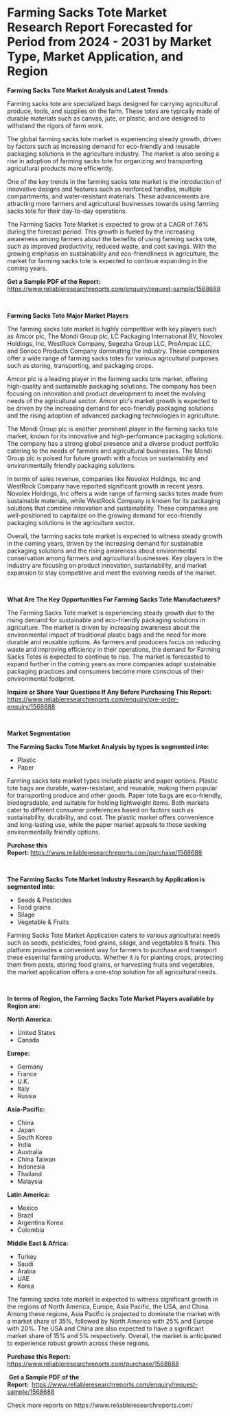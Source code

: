<p><h1>Farming Sacks Tote Market Research Report Forecasted for Period from 2024 -  2031 by Market Type, Market Application, and Region</h1></p><p><strong>Farming Sacks Tote Market Analysis and Latest Trends</strong></p>
<p><p>Farming sacks tote are specialized bags designed for carrying agricultural produce, tools, and supplies on the farm. These totes are typically made of durable materials such as canvas, jute, or plastic, and are designed to withstand the rigors of farm work.</p><p>The global farming sacks tote market is experiencing steady growth, driven by factors such as increasing demand for eco-friendly and reusable packaging solutions in the agriculture industry. The market is also seeing a rise in adoption of farming sacks tote for organizing and transporting agricultural products more efficiently.</p><p>One of the key trends in the farming sacks tote market is the introduction of innovative designs and features such as reinforced handles, multiple compartments, and water-resistant materials. These advancements are attracting more farmers and agricultural businesses towards using farming sacks tote for their day-to-day operations.</p><p>The Farming Sacks Tote Market is expected to grow at a CAGR of 7.6% during the forecast period. This growth is fueled by the increasing awareness among farmers about the benefits of using farming sacks tote, such as improved productivity, reduced waste, and cost savings. With the growing emphasis on sustainability and eco-friendliness in agriculture, the market for farming sacks tote is expected to continue expanding in the coming years.</p></p>
<p><strong>Get a Sample PDF of the Report:&nbsp;</strong> <a href="https://www.reliableresearchreports.com/enquiry/request-sample/1568688">https://www.reliableresearchreports.com/enquiry/request-sample/1568688</a></p>
<p>&nbsp;</p>
<p><strong>Farming Sacks Tote Major Market Players</strong></p>
<p><p>The farming sacks tote market is highly competitive with key players such as Amcor plc, The Mondi Group plc, LC Packaging International BV, Novolex Holdings, Inc, WestRock Company, Segezha Group LLC, ProAmpac LLC, and Sonoco Products Company dominating the industry. These companies offer a wide range of farming sacks totes for various agricultural purposes such as storing, transporting, and packaging crops.</p><p>Amcor plc is a leading player in the farming sacks tote market, offering high-quality and sustainable packaging solutions. The company has been focusing on innovation and product development to meet the evolving needs of the agricultural sector. Amcor plc's market growth is expected to be driven by the increasing demand for eco-friendly packaging solutions and the rising adoption of advanced packaging technologies in agriculture.</p><p>The Mondi Group plc is another prominent player in the farming sacks tote market, known for its innovative and high-performance packaging solutions. The company has a strong global presence and a diverse product portfolio catering to the needs of farmers and agricultural businesses. The Mondi Group plc is poised for future growth with a focus on sustainability and environmentally friendly packaging solutions.</p><p>In terms of sales revenue, companies like Novolex Holdings, Inc and WestRock Company have reported significant growth in recent years. Novolex Holdings, Inc offers a wide range of farming sacks totes made from sustainable materials, while WestRock Company is known for its packaging solutions that combine innovation and sustainability. These companies are well-positioned to capitalize on the growing demand for eco-friendly packaging solutions in the agriculture sector.</p><p>Overall, the farming sacks tote market is expected to witness steady growth in the coming years, driven by the increasing demand for sustainable packaging solutions and the rising awareness about environmental conservation among farmers and agricultural businesses. Key players in the industry are focusing on product innovation, sustainability, and market expansion to stay competitive and meet the evolving needs of the market.</p></p>
<p>&nbsp;</p>
<p><strong>What Are The Key Opportunities For Farming Sacks Tote Manufacturers?</strong></p>
<p><p>The Farming Sacks Tote market is experiencing steady growth due to the rising demand for sustainable and eco-friendly packaging solutions in agriculture. The market is driven by increasing awareness about the environmental impact of traditional plastic bags and the need for more durable and reusable options. As farmers and producers focus on reducing waste and improving efficiency in their operations, the demand for Farming Sacks Totes is expected to continue to rise. The market is forecasted to expand further in the coming years as more companies adopt sustainable packaging practices and consumers become more conscious of their environmental footprint.</p></p>
<p><strong>Inquire or Share Your Questions If Any Before Purchasing This Report:</strong> <a href="https://www.reliableresearchreports.com/enquiry/pre-order-enquiry/1568688">https://www.reliableresearchreports.com/enquiry/pre-order-enquiry/1568688</a></p>
<p>&nbsp;</p>
<p><strong>Market Segmentation</strong></p>
<p><strong>The Farming Sacks Tote Market Analysis by types is segmented into:</strong></p>
<p><ul><li>Plastic</li><li>Paper</li></ul></p>
<p><p>Farming sacks tote market types include plastic and paper options. Plastic tote bags are durable, water-resistant, and reusable, making them popular for transporting produce and other goods. Paper tote bags are eco-friendly, biodegradable, and suitable for holding lightweight items. Both markets cater to different consumer preferences based on factors such as sustainability, durability, and cost. The plastic market offers convenience and long-lasting use, while the paper market appeals to those seeking environmentally friendly options.</p></p>
<p><strong>Purchase this Report:&nbsp;</strong><a href="https://www.reliableresearchreports.com/purchase/1568688">https://www.reliableresearchreports.com/purchase/1568688</a></p>
<p>&nbsp;</p>
<p><strong>The Farming Sacks Tote Market Industry Research by Application is segmented into:</strong></p>
<p><ul><li>Seeds & Pesticides</li><li>Food grains</li><li>Silage</li><li>Vegetable & Fruits</li></ul></p>
<p><p>Farming Sacks Tote Market Application caters to various agricultural needs such as seeds, pesticides, food grains, silage, and vegetables & fruits. This platform provides a convenient way for farmers to purchase and transport these essential farming products. Whether it is for planting crops, protecting them from pests, storing food grains, or harvesting fruits and vegetables, the market application offers a one-stop solution for all agricultural needs.</p></p>
<p>&nbsp;</p>
<p><strong>In terms of Region, the Farming Sacks Tote Market Players available by Region are:</strong></p>
<p>
    <p> <strong> North America: </strong>
        <ul>
            <li>United States</li>
            <li>Canada</li>
        </ul>
        </p> 
    <p> <strong> Europe: </strong>
        <ul>
            <li>Germany</li>
            <li>France</li>
            <li>U.K.</li>
            <li>Italy</li>
            <li>Russia</li>
        </ul>
        </p> 
    <p> <strong> Asia-Pacific: </strong>
        <ul>
            <li>China</li>
            <li>Japan</li>
            <li>South Korea</li>
            <li>India</li>
            <li>Australia</li>
            <li>China Taiwan</li>
            <li>Indonesia</li>
            <li>Thailand</li>
            <li>Malaysia</li>
        </ul>
        </p> 
    <p> <strong> Latin America: </strong>
        <ul>
            <li>Mexico</li>
            <li>Brazil</li>
            <li>Argentina Korea</li>
            <li>Colombia</li>
        </ul>
        </p> 
    <p> <strong> Middle East & Africa: </strong>
        <ul>
            <li>Turkey</li>
            <li>Saudi</li>
            <li>Arabia</li>
            <li>UAE</li>
            <li>Korea</li>
        </ul>
    </p>
    </p>
<p><p>The farming sacks tote market is expected to witness significant growth in the regions of North America, Europe, Asia Pacific, the USA, and China. Among these regions, Asia Pacific is projected to dominate the market with a market share of 35%, followed by North America with 25% and Europe with 20%. The USA and China are also expected to have a significant market share of 15% and 5% respectively. Overall, the market is anticipated to experience robust growth across these regions.</p></p>
<p><strong>Purchase this Report: </strong><a href="https://www.reliableresearchreports.com/purchase/1568688">https://www.reliableresearchreports.com/purchase/1568688</a></p>
<p>&nbsp;<strong>Get a Sample PDF of the Report:&nbsp;&nbsp;</strong><a href="https://www.reliableresearchreports.com/enquiry/request-sample/1568688">https://www.reliableresearchreports.com/enquiry/request-sample/1568688</a></p>
<p><strong></strong></p>
<p>Check more reports on https://www.reliableresearchreports.com/</p>